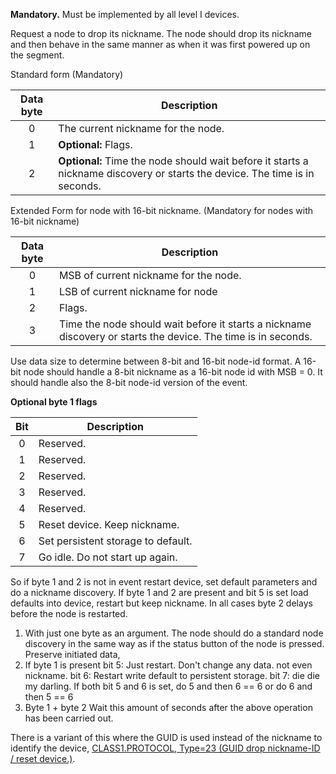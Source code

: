 **Mandatory.** Must be implemented by all level I devices.

Request a node to drop its nickname. The node should drop its nickname and then behave in the same manner as when it was first powered up on the segment. 

Standard form (Mandatory)

 | Data byte | Description | 
 | :---------: | ----------- |
 | 0  | The current nickname for the node. |
 | 1  | **Optional:** Flags. |
 | 2  | **Optional:** Time the node should wait before it starts a nickname discovery or starts the device. The time is in seconds. |

 Extended Form for node with 16-bit nickname. (Mandatory for nodes with 16-bit nickname)

 | Data byte | Description | 
 | :---------: | ----------- | 
 | 0  | MSB of current nickname for the node. |
 | 1  | LSB of current nickname for node |
 | 2  | Flags. | 
 | 3  | Time the node should wait before it starts a nickname discovery or starts the device. The time is in seconds. | 

Use data size to determine between 8-bit and 16-bit node-id format. A 16-bit node should handle a 8-bit nickname as a 16-bit node id with MSB = 0. It should handle also the 8-bit node-id version of the event.

**Optional byte 1 flags**

 | Bit | Description | 
 | :---: | ----------- | 
 | 0   | Reserved. | 
 | 1   | Reserved. | 
 | 2   | Reserved. | 
 | 3   | Reserved. | 
 | 4   | Reserved. | 
 | 5   | Reset device. Keep nickname. | 
 | 6   | Set persistent storage to default.| 
 | 7   | Go idle. Do not start up again. | 

So if byte 1 and 2 is not in event restart device, set default parameters and do a nickname discovery. If byte 1 and 2 are present and bit 5 is set load defaults into device, restart but keep nickname. In all cases byte 2 delays before the node is restarted.

 1.  With just one byte as an argument. The node should do a standard node discovery in the same way as if the status button of the node is pressed. Preserve initiated data,
 2.  If byte 1 is present bit 5: Just restart. Don't change any data. not even nickname. bit 6: Restart write default to persistent storage. bit 7: die die my darling. If both bit 5 and 6 is set, do 5 and then 6 == 6 or do 6 and then 5 == 6
 3.  Byte 1 + byte 2 Wait this amount of seconds after the above operation has been carried out.

There is a variant of this where the GUID is used instead of the nickname to identify the device, [CLASS1.PROTOCOL, Type=23 (GUID drop nickname-ID / reset device.)](./class1.protocol.md#type23).

